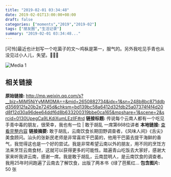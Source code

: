 ```yaml
---
title: "2019-02-01 03:34:48"
date: 2019-02-01T13:00:00+08:00
draft: false
categories: ["moments","2019","2019-02"]
tags: ["朋友圈","生活记录"]
summary: "2019-02-01 03:34:48..."
---
```


[可怜]最近也计划写一个吃菌子的文～鸡枞是第一，服气的。另外我吃见手青也从没见过小人儿，失望。🤦🏻‍♀️

![Media 1](/Moments/photos/2019-02-01/201902010334480.jpg)

## 相关链接

**原始链接:** http://mp.weixin.qq.com/s?__biz=MjM5NjYyMjM0MA==&mid=2650882734&idx=1&sn=248b8bc871ddbd356912fa20b2e7245d&chksm=bd139bc58a6412d32fdb25a07374f4f4d20d8f12d30a96dee64ddf6d8b633200319bbe0ca165&mpshare=1&scene=2&srcid=0130UpegCa9LKdiXumLEzIlF#rd
**链接标题:** 传说每个云南人都有一个吃见手青中毒的朋友，很荣幸，我也有一位 | 敢于胡乱 一席第668位讲者
**本地链接:** [查看完整内容](/link_content/2019/02/2019-02-01-3/link_content/)
**链接摘要:** 敢于胡乱，云南饮食长期田野调查者，《风味人间》《舌尖》美食顾问。汕头的张新民老师是非常喜欢干巴菌的，他用干巴菌去提干海鲜的香气，我觉得这也是一个好的尝试。我是非常希望云南以外的朋友，用不同的烹饪方法来烹饪云南食材，这就可以获得更多的可能性。踏遍青山吃饭去大家好，感谢大家来听我讲云南，感谢一席。我是敢于胡乱，云南昆明人，是云南饮食的调查者。我用25年时间跑遍了云南去了解饮食，出版了两本书《绿了芭蕉红...
**包含图片:** 50 张

